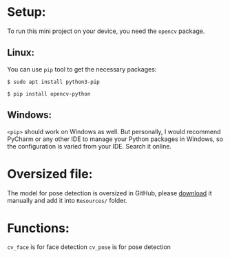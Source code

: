 # Setup:
To run this mini project on your device, you need the `opencv` package.

## Linux:
You can use `pip` tool to get the necessary packages:

  `$ sudo apt install python3-pip`
  
  `$ pip install opencv-python`

## Windows:
`<pip>` should work on Windows as well. But personally, I would recommend PyCharm or any other IDE to manage your Python packages in Windows, so the configuration is varied from your IDE. Search it online.

# Oversized file:
The model for pose detection is oversized in GitHub, please [download](http://posefs1.perception.cs.cmu.edu/OpenPose/models/pose/mpi/pose_iter_160000.caffemodel
) it manually and add it into `Resources/` folder.

# Functions:
`cv_face` is for face detection
`cv_pose` is for pose detection
